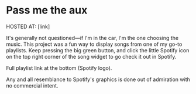 # Pass me the aux

HOSTED AT: [link]

It's generally not questioned—if I'm in the car, I'm the one choosing the music. This project was a fun way to display songs from one of my go-to playlists. Keep pressing the big green button, and click the little Spotify icon on the top right corner of the song widget to go check it out in Spotify.

Full playlist link at the bottom (Spotify logo).

Any and all resemblance to Spotify's graphics is done out of admiration with no commercial intent.
